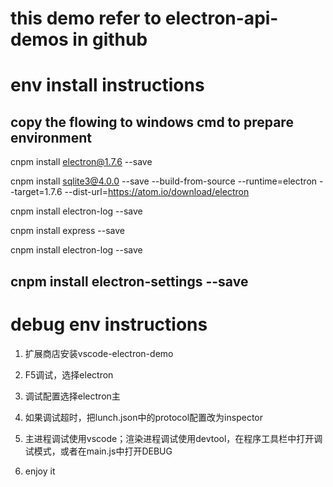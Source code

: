 # this demo refer to electron-api-demos in github

# env install instructions

copy the flowing to windows cmd to prepare environment
--------------------------------------------------------
cnpm install electron@1.7.6 --save
 
cnpm install sqlite3@4.0.0 --save --build-from-source --runtime=electron --target=1.7.6 --dist-url=https://atom.io/download/electron
 
cnpm install electron-log --save
 
cnpm install express --save
 
cnpm install electron-log --save

cnpm install electron-settings --save
-------------------------------------------------------


# debug env instructions

1. 扩展商店安装vscode-electron-demo

2. F5调试，选择electron

3. 调试配置选择electron主

4. 如果调试超时，把lunch.json中的protocol配置改为inspector

5. 主进程调试使用vscode；渲染进程调试使用devtool，在程序工具栏中打开调试模式，或者在main.js中打开DEBUG

6. enjoy it
